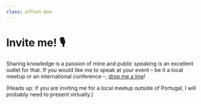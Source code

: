 ```yaml
---
class: offset-box
---
```



# Invite me! 🎙️

Sharing knowledge is a passion of mine and public speaking is an excellent outlet for that.
If you would like me to speak at your event – be it a local meetup or an international conference –, [drop me a line][contact]!

(Heads up: if you are inviting me for a local meetup outside of Portugal, I will probably need to present virtually.)


[contact]: /about/#contacts
